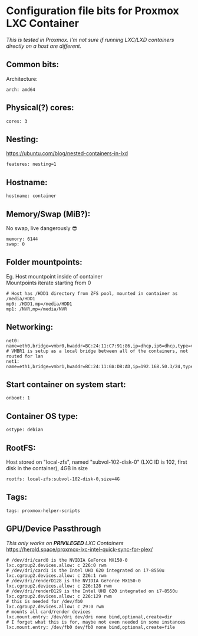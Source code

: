 # Configuration file bits for Proxmox LXC Container
*This is tested in Proxmox. I'm not sure if running LXC/LXD containers directly on a host are different.*
## Common bits:
Architecture:
```
arch: amd64
```
## Physical(?) cores:
```
cores: 3
```
## Nesting:
https://ubuntu.com/blog/nested-containers-in-lxd
```
features: nesting=1
```
## Hostname:
```
hostname: container
```
## Memory/Swap (MiB?):
No swap, live dangerously 😎
```
memory: 6144
swap: 0
```
## Folder mountpoints:
Eg. Host mountpoint inside of container\
Mountpoints iterate starting from 0
```
# Host has /HDD1 directory from ZFS pool, mounted in container as /media/HDD1
mp0: /HDD1,mp=/media/HDD1
mp1: /NVR,mp=/media/NVR
```
## Networking:
```
net0: name=eth0,bridge=vmbr0,hwaddr=BC:24:11:C7:91:86,ip=dhcp,ip6=dhcp,type=veth
# VMBR1 is setup as a local bridge between all of the containers, not routed for lan
net1: name=eth1,bridge=vmbr1,hwaddr=BC:24:11:0A:DB:AD,ip=192.168.50.3/24,type=veth
```
## Start container on system start:
```
onboot: 1
```
## Container OS type:
```
ostype: debian
```
## RootFS:
Host stored on "local-zfs", named "subvol-102-disk-0" (LXC ID is 102, first disk in the container), 4GB in size
```
rootfs: local-zfs:subvol-102-disk-0,size=4G
```
## Tags:
```
tags: proxmox-helper-scripts
```
## GPU/Device Passthrough
*This only works on **PRIVILEGED** LXC Containers*\
https://herold.space/proxmox-lxc-intel-quick-sync-for-plex/
```
# /dev/dri/card0 is the NVIDIA GeForce MX150-0
lxc.cgroup2.devices.allow: c 226:0 rwm
# /dev/dri/card1 is the Intel UHD 620 integrated on i7-8550u
lxc.cgroup2.devices.allow: c 226:1 rwm
# /dev/dri/renderD128 is the NVIDIA GeForce MX150-0
lxc.cgroup2.devices.allow: c 226:128 rwm
# /dev/dri/renderD129 is the Intel UHD 620 integrated on i7-8550u
lxc.cgroup2.devices.allow: c 226:129 rwm
# this is needed for /dev/fb0
lxc.cgroup2.devices.allow: c 29:0 rwm
# mounts all card/render devices
lxc.mount.entry: /dev/dri dev/dri none bind,optional,create=dir
# I forget what this is for, maybe not even needed in some instances
lxc.mount.entry: /dev/fb0 dev/fb0 none bind,optional,create=file
```